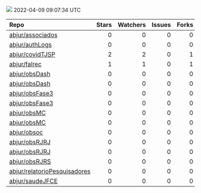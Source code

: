 ![](https://github.com/abjur/abjStatus/workflows/Render%20Status/badge.svg)
2022-04-09 09:07:34 UTC

| Repo                                                                            |  Stars|  Watchers|  Issues|  Forks| Status                                                                                                                                                          | Commit                                                                                                                                                            |
|:--------------------------------------------------------------------------------|------:|---------:|-------:|------:|:----------------------------------------------------------------------------------------------------------------------------------------------------------------|:------------------------------------------------------------------------------------------------------------------------------------------------------------------|
| [abjur/associados](https://github.com/abjur/associados)                         |      0|         0|       0|      0| [![](https://github.com/abjur/associados/workflows/deploy/badge.svg)](https://github.com/abjur/associados/actions/runs/1989734689)                              | <a href="https://github.com/abjur/associados/commit/d136b44890fe809559c8cb45f4cfc69db8b1ec50" title="Merge pull request #1 from abjur/levantamentos">d136b4</a>   |
| [abjur/authLogs](https://github.com/abjur/authLogs)                             |      0|         0|       0|      0| [![](https://github.com/abjur/authLogs/workflows/update/badge.svg)](https://github.com/abjur/authLogs/actions/runs/2139148142)                                  | <a href="https://github.com/abjur/authLogs/commit/ef154d6aafcbb9bc11500d88ac306f7dd492eef7" title="Update data">ef154d</a>                                        |
| [abjur/covidTJSP](https://github.com/abjur/covidTJSP)                           |      2|         2|       0|      1| [![](https://github.com/abjur/covidTJSP/workflows/update-data/badge.svg)](https://github.com/abjur/covidTJSP/actions/runs/2139656236)                           | <a href="https://github.com/abjur/covidTJSP/commit/958622d99e96cb5270c83b6e57146891b80bc637" title="Update data">958622</a>                                       |
| [abjur/falrec](https://github.com/abjur/falrec)                                 |      1|         1|       0|      1| [![](https://github.com/abjur/falrec/workflows/update-data/badge.svg)](https://github.com/abjur/falrec/actions/runs/2084386063)                                 | <a href="https://github.com/abjur/falrec/commit/b8be5a3b03a181a7b385f915e08e0741842babca" title="Update data">b8be5a</a>                                          |
| [abjur/obsDash](https://github.com/abjur/obsDash)                               |      0|         0|       0|      0| [![](https://github.com/abjur/obsDash/workflows/deploy-app/badge.svg)](https://github.com/abjur/obsDash/actions/runs/2110673003)                                | <a href="https://github.com/abjur/obsDash/commit/9e87850a8adfedf0b49ace050dc02602e52c8702" title="muda texto mc">9e8785</a>                                       |
| [abjur/obsDash](https://github.com/abjur/obsDash)                               |      0|         0|       0|      0| [![](https://github.com/abjur/obsDash/workflows/deploy-app/badge.svg)](https://github.com/abjur/obsDash/actions/runs/2054787464)                                | <a href="https://github.com/abjur/obsDash/commit/8617e11ecf2742d7a92bcb480f540a989251ef9b" title="testando tirar o markdown daqui">8617e1</a>                     |
| [abjur/obsFase3](https://github.com/abjur/obsFase3)                             |      0|         0|       0|      0| [![](https://github.com/abjur/obsFase3/workflows/deploy/badge.svg)](https://github.com/abjur/obsFase3/actions/runs/2089276933)                                  | <a href="https://github.com/abjur/obsFase3/commit/b6164c3034663ed2463befbed4afaa7f767f13fa" title="Merge branch 'master' of github.com:abjur/obsFase3">b6164c</a> |
| [abjur/obsFase3](https://github.com/abjur/obsFase3)                             |      0|         0|       0|      0| [![](https://github.com/abjur/obsFase3/workflows/update-data/badge.svg)](https://github.com/abjur/obsFase3/actions/runs/2084134147)                             | <a href="https://github.com/abjur/obsFase3/commit/78f81a35f70c8dfde3cda7a0754a0eb949038b5c" title="correção 2006 para 2005">78f81a</a>                            |
| [abjur/obsMC](https://github.com/abjur/obsMC)                                   |      0|         0|       0|      0| [![](https://github.com/abjur/obsMC/workflows/deploy/badge.svg)](https://github.com/abjur/obsMC/actions/runs/2105910406)                                        | <a href="https://github.com/abjur/obsMC/commit/da786b178045cb89988a0425b75519e048d72b0a" title="scripts para adicionar PDF">da786b</a>                            |
| [abjur/obsMC](https://github.com/abjur/obsMC)                                   |      0|         0|       0|      0| [![](https://github.com/abjur/obsMC/workflows/update-data/badge.svg)](https://github.com/abjur/obsMC/actions/runs/2075240120)                                   | <a href="https://github.com/abjur/obsMC/commit/767258bd0303b51515a0f8052ee4c51854bfab8f" title="Cria função para converter arquivos em googledrive">767258</a>    |
| [abjur/obsoc](https://github.com/abjur/obsoc)                                   |      0|         0|       0|      0| [![](https://github.com/abjur/obsoc/workflows/deploy/badge.svg)](https://github.com/abjur/obsoc/actions/runs/1900660306)                                        | <a href="https://github.com/abjur/obsoc/commit/f54f9255a787c225ef2fdbc1afc5ed98b98690aa" title="ajustes no update-data">f54f92</a>                                |
| [abjur/obsRJRJ](https://github.com/abjur/obsRJRJ)                               |      0|         0|       0|      0| [![](https://github.com/abjur/obsRJRJ/workflows/deploy/badge.svg)](https://github.com/abjur/obsRJRJ/actions/runs/2103423654)                                    | <a href="https://github.com/abjur/obsRJRJ/commit/680b781611bb8396ce74c6fa588ea3541b5686b1" title="install obsRJRJ">680b78</a>                                     |
| [abjur/obsRJRJ](https://github.com/abjur/obsRJRJ)                               |      0|         0|       0|      0| [![](https://github.com/abjur/obsRJRJ/workflows/update-data/badge.svg)](https://github.com/abjur/obsRJRJ/actions/runs/2103450434)                               | <a href="https://github.com/abjur/obsRJRJ/commit/680b781611bb8396ce74c6fa588ea3541b5686b1" title="install obsRJRJ">680b78</a>                                     |
| [abjur/obsRJRS](https://github.com/abjur/obsRJRS)                               |      0|         0|       0|      0| [![](https://github.com/abjur/obsRJRS/workflows/deploy/badge.svg)](https://github.com/abjur/obsRJRS/actions/runs/1831313776)                                    | <a href="https://github.com/abjur/obsRJRS/commit/de577944952f2b64bc58021d073c201077602e1b" title="tirar o captcha">de5779</a>                                     |
| [abjur/relatorioPesquisadores](https://github.com/abjur/relatorioPesquisadores) |      0|         0|       0|      0| [![](https://github.com/abjur/relatorioPesquisadores/workflows/update-data/badge.svg)](https://github.com/abjur/relatorioPesquisadores/actions/runs/2088509318) | <a href="https://github.com/abjur/relatorioPesquisadores/commit/d248ffdfcc71e5a31ed786d7948b92106b4609c0" title="Update data">d248ff</a>                          |
| [abjur/saudeJFCE](https://github.com/abjur/saudeJFCE)                           |      0|         0|       0|      0| [![](https://github.com/abjur/saudeJFCE/workflows/deploy/badge.svg)](https://github.com/abjur/saudeJFCE/actions/runs/2017459382)                                | <a href="https://github.com/abjur/saudeJFCE/commit/fe7372f4f131257b43a92cd63f8517954989833e" title="correção nomes_colunas (linha 70)">fe7372</a>                 |



